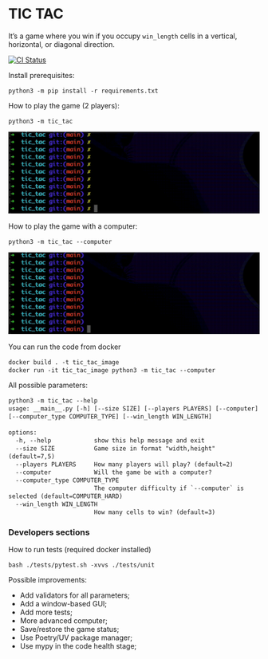 # TIC TAC

It’s a game where you win if you occupy `win_length` cells in a vertical, horizontal, or diagonal direction.

[![CI Status](https://github.com/keeper121/tic_tac/actions/workflows/ci-cd.yml/badge.svg)](https://github.com/keeper121/tic_tac/actions/workflows/ci-cd.yml)

Install prerequisites:
```commandline
python3 -m pip install -r requirements.txt
```

How to play the game (2 players):

```commandline
python3 -m tic_tac
```

![tic-tac-game-1.gif](images/tic-tac-game-1.gif)

How to play the game with a computer:

```commandline
python3 -m tic_tac --computer
```

![tic-tac-game-2.gif](images/tic-tac-game-2.gif)


You can run the code from docker
```commandline
docker build . -t tic_tac_image
docker run -it tic_tac_image python3 -m tic_tac --computer
```

All possible parameters:
```
python3 -m tic_tac --help
usage: __main__.py [-h] [--size SIZE] [--players PLAYERS] [--computer] [--computer_type COMPUTER_TYPE] [--win_length WIN_LENGTH]

options:
  -h, --help            show this help message and exit
  --size SIZE           Game size in format "width,height" (default=7,5)
  --players PLAYERS     How many players will play? (default=2)
  --computer            Will the game be with a computer?
  --computer_type COMPUTER_TYPE
                        The computer difficulty if `--computer` is selected (default=COMPUTER_HARD)
  --win_length WIN_LENGTH
                        How many cells to win? (default=3)
```


### Developers sections

How to run tests (required docker installed)

```
bash ./tests/pytest.sh -xvvs ./tests/unit
```


Possible improvements:
- Add validators for all parameters;
- Add a window-based GUI;
- Add more tests;
- More advanced computer;
- Save/restore the game status;
- Use Poetry/UV package manager;
- Use mypy in the code health stage;